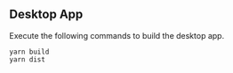 ## Desktop App 

Execute the following commands to build the desktop app.

```shell
yarn build
yarn dist
```
